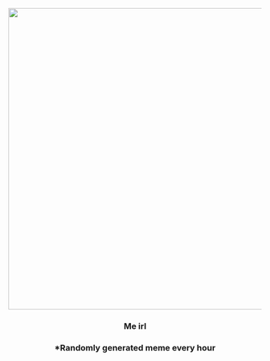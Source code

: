 <p align="center">
        <img src="https://i.redd.it/5xvpm55hxd1a1.jpg" width="600" height="600">
        </p>
        <h3 align="center">Me irl</h3>
        <h3 align="center">*Randomly generated meme every hour</h3>
    